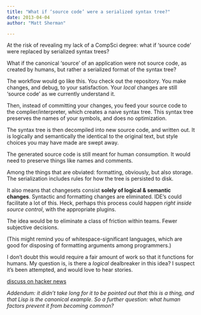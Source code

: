 ```yaml
---
title: "What if ‘source code’ were a serialized syntax tree?"
date: 2013-04-04
author: "Matt Sherman"

---
```


At the risk of revealing my lack of a CompSci degree: what if ‘source code’ were replaced by serialized syntax trees?

What if the canonical ‘source’ of an application were not source code, as created by humans, but rather a serialized format of the syntax tree?

The workflow would go like this. You check out the repository. You make changes, and debug, to your satisfaction. Your _local_ changes are still ‘source code’ as we currently understand it.

Then, instead of committing your changes, you feed your source code to the complier/interpreter, which creates a naive syntax tree. This syntax tree preserves the names of your symbols, and does no optimization.

The syntax tree is then decompiled into new source code, and written out. It is logically and semantically the identical to the original text, but style choices you may have made are swept away.

The generated source code is still meant for human consumption. It would need to preserve things like names and comments.

Among the things that are obviated: formatting, obviously, but also storage. The serialization includes rules for how the tree is persisted to disk.

It also means that changesets consist **solely of logical &amp; semantic changes**. Syntactic and formatting changes are eliminated. IDE’s could facilitate a lot of this. Heck, perhaps this process could happen _right inside source control_, with the appropriate plugins.

The idea would be to eliminate a class of friction within teams. Fewer subjective decisions.

(This might remind you of whitespace-significant languages, which are good for disposing of formatting arguments among programmers.)

I don’t doubt this would require a fair amount of work so that it functions for humans. My question is, is there a _logical_ dealbreaker in this idea? I suspect it’s been attempted, and would love to hear stories.

[discuss on hacker news](https://news.ycombinator.com/item?id=5490663)

_Addendum: it didn’t take long for it to be pointed out that this is a thing, and that Lisp is the canonical example. So a further question: what human factors prevent it from becoming common?_
